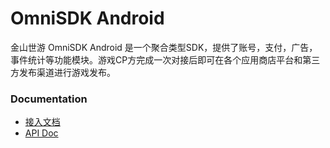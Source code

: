 OmniSDK Android
====

金山世游 OmniSDK Android 是一个聚合类型SDK，提供了账号，支付，广告，事件统计等功能模块。游戏CP方完成一次对接后即可在各个应用商店平台和第三方发布渠道进行游戏发布。

### Documentation
- [接入文档](docs/OmniSDKAndroid接入文档.md)
- [API Doc](docs/api/javadoc/index.html)